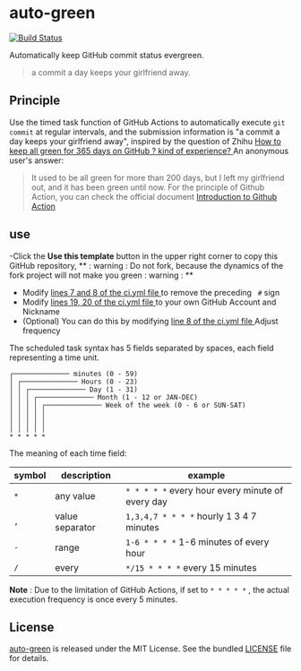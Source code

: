 # auto-green

[![Build Status](https://github.com/IMXNOOBX/auto-green/workflows/ci/badge.svg?branch=master)](https://github.com/IMXNOOBX/auto-green/actions)

Automatically keep GitHub commit status evergreen.

> a commit a day keeps your girlfriend away.
##  Principle
Use the timed task function of GitHub Actions to automatically execute `git commit` at regular intervals, and the submission information is "a commit a day keeps your girlfriend away", inspired by the question of Zhihu [ How to keep all green for 365 days on GitHub ? kind of experience? ](https://www.zhihu.com/question/34043434/answer/57826281) An anonymous user's answer:

> It used to be all green for more than 200 days, but I left my girlfriend out, and it has been green until now.
For the principle of Github Action, you can check the official document [ Introduction to Github Action ](https://docs.github.com/cn/actions/learn-github-actions/introduction-to-github-actions)
##  use

-Click the **Use this template** button in the upper right corner to copy this GitHub repository, ** : warning : Do not fork, because the dynamics of the fork project will not make you green : warning : **
- Modify [ lines 7 and 8 of the ci.yml file ](https://github.com/justjavac/auto-green/blob/master/.github/workflows/ci.yml#L7-L8) to remove the preceding ` #` sign
- Modify [ lines 19, 20 of the ci.yml file ](https://github.com/justjavac/auto-green/blob/master/.github/workflows/ci.yml#L19-L20) to your own GitHub Account and Nickname
- (Optional) You can do this by modifying [ line 8 of the ci.yml file ](https://github.com/justjavac/auto-green/blob/master/.github/workflows/ci.yml#L8) Adjust frequency

The scheduled task syntax has 5 fields separated by spaces, each field representing a time unit.

```plain
┌────────────── minutes (0 - 59)
│ ┌────────────── Hours (0 - 23)
│ │ ┌────────────── Day (1 - 31)
│ │ │ ┌────────────── Month (1 - 12 or JAN-DEC)
│ │ │ │ ┌────────────── Week of the week (0 - 6 or SUN-SAT)
│ │ │ │ │
│ │ │ │ │
│ │ │ │ │
* * * * *
```

The meaning of each time field:

|symbol | description | example |
| ----- | -----------| -------------------------------------------|
| `*` | any value | `* * * * *` every hour every minute of every day |
| `,` | value separator | `1,3,4,7 * * * *` hourly 1 3 4 7 minutes |
| `-` | range | `1-6 * * * *` 1-6 minutes of every hour |
| `/` | every | `*/15 * * * *` every 15 minutes |

**Note** : Due to the limitation of GitHub Actions, if set to `* * * * *` , the actual execution frequency is once every 5 minutes.

## License

[auto-green](https://github.com/justjavac/auto-green) is released under the MIT License. See the bundled [LICENSE](./LICENSE) file for details.
